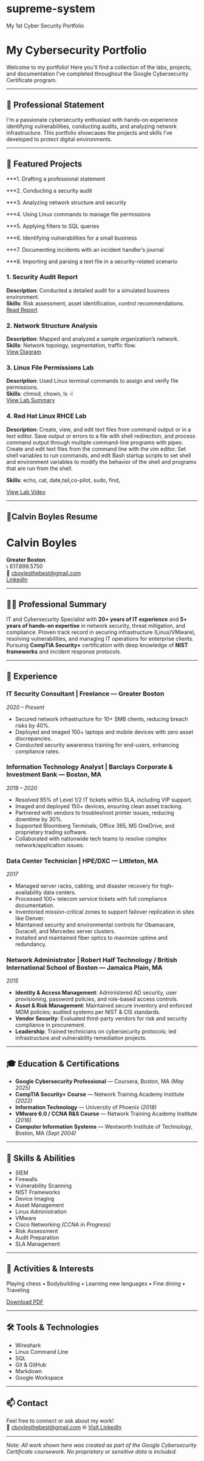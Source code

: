 # supreme-system
My 1st Cyber Security Portfolio
# My Cybersecurity Portfolio

Welcome to my portfolio! Here you'll find a collection of the labs, projects, and documentation I’ve completed throughout the Google Cybersecurity Certificate program.

---

## 🔐 Professional Statement

I'm a passionate cybersecurity enthusiast with hands-on experience identifying vulnerabilities, conducting audits, and analyzing network infrastructure. This portfolio showcases the projects and skills I’ve developed to protect digital environments.

---

## 📁 Featured Projects

***1. Drafting a professional statement

***2. Conducting a security audit

***3. Analyzing network structure and security

***4. Using Linux commands to manage file permissions

***5. Applying filters to SQL queries

***6. Identifying vulnerabilities for a small business

***7. Documenting incidents with an incident handler’s journal 

***8. Importing and parsing a text file in a security-related scenario


### 1. Security Audit Report
**Description**: Conducted a detailed audit for a simulated business environment.  
**Skills**: Risk assessment, asset identification, control recommendations.  
[Read Report](./security-audit-report.md)

### 2. Network Structure Analysis
**Description**: Mapped and analyzed a sample organization’s network.  
**Skills**: Network topology, segmentation, traffic flow.  
[View Diagram](https://github.com/cboylesthebest/supreme-system/blob/main/Bodium%20Network%20Structure%20Analysis.png)

### 3. Linux File Permissions Lab
**Description**: Used Linux terminal commands to assign and verify file permissions.  
**Skills**: chmod, chown, ls -l  
[View Lab Summary](./linux-permissions-lab.md)

### 4. Red Hat Linux RHCE Lab
**Description**: Create, view, and edit text files from command output or in a text editor. Save output or errors to a file with shell redirection, and process command output through multiple command-line programs with pipes. Create and edit text files from the command line with the vim editor. Set shell variables to run commands, and edit Bash startup scripts to set shell and environment variables to modify the behavior of the shell and programs that are run from the shell.

**Skills**: echo, cat, date,tail,co-pilot, sudo, find,

[View Lab Video](https://youtu.be/gzVz13X-QK4?si=mBlsAs_6JaARIns0)

---

## 📄Calvin Boyles Resume

# Calvin Boyles

**Greater Boston**  
📞 617.899.5750  
📧 cboylesthebest@gmail.com  
[LinkedIn](https://linkedin.com/in/calvinboyles)

---

## 🧑‍💻 Professional Summary

IT and Cybersecurity Specialist with **20+ years of IT experience** and **5+ years of hands-on expertise** in network security, threat mitigation, and compliance. Proven track record in securing infrastructure (Linux/VMware), resolving vulnerabilities, and managing IT operations for enterprise clients. Pursuing **CompTIA Security+** certification with deep knowledge of **NIST frameworks** and incident response protocols.

---

## 💼 Experience

### **IT Security Consultant** | Freelance — Greater Boston  
*2020 – Present*  
- Secured network infrastructure for 10+ SMB clients, reducing breach risks by 40%.  
- Deployed and imaged 150+ laptops and mobile devices with zero asset discrepancies.  
- Conducted security awareness training for end-users, enhancing compliance rates.

### **Information Technology Analyst** | Barclays Corporate & Investment Bank — Boston, MA  
*2019 – 2020*  
- Resolved 95% of Level 1/2 IT tickets within SLA, including VIP support.  
- Imaged and deployed 150+ devices, ensuring clean asset tracking.  
- Partnered with vendors to troubleshoot printer issues, reducing downtime by 30%.  
- Supported Bloomberg Terminals, Office 365, MS OneDrive, and proprietary trading software.  
- Collaborated with nationwide tech teams to resolve complex network/application issues.

### **Data Center Technician** | HPE/DXC — Littleton, MA  
*2017*  
- Managed server racks, cabling, and disaster recovery for high-availability data centers.  
- Processed 100+ telecom service tickets with full compliance documentation.  
- Inventoried mission-critical zones to support failover replication in sites like Denver.  
- Maintained security and environmental controls for Obamacare, Duracell, and Mercedes server clusters.  
- Installed and maintained fiber optics to maximize uptime and redundancy.

### **Network Administrator** | Robert Half Technology / British International School of Boston — Jamaica Plain, MA  
*2015*  
- **Identity & Access Management**: Administered AD security, user provisioning, password policies, and role-based access controls.  
- **Asset & Risk Management**: Maintained secure inventory and enforced MDM policies; audited systems per NIST & CIS standards.  
- **Vendor Security**: Evaluated third-party vendors for risk and security compliance in procurement.  
- **Leadership**: Trained technicians on cybersecurity protocols; led infrastructure and vulnerability remediation projects.

---

## 🎓 Education & Certifications

- **Google Cybersecurity Professional** — Coursera, Boston, MA *(May 2025)*  
- **CompTIA Security+ Course** — Network Training Academy Institute *(2022)*  
- **Information Technology** — University of Phoenix *(2018)*  
- **VMware 6.0 / CCNA R&S Course** — Network Training Academy Institute *(2016)*  
- **Computer Information Systems** — Wentworth Institute of Technology, Boston, MA *(Sept 2004)*

---

## 🔧 Skills & Abilities

- SIEM  
- Firewalls  
- Vulnerability Scanning  
- NIST Frameworks  
- Device Imaging  
- Asset Management  
- Linux Administration  
- VMware  
- Cisco Networking *(CCNA in Progress)*  
- Risk Assessment  
- Audit Preparation  
- SLA Management  

---

## 🎯 Activities & Interests

Playing chess • Bodybuilding • Learning new languages • Fine dining • Traveling

[Download PDF](https://github.com/cboylesthebest/supreme-system/blob/main/cv2.pdf)

---

## 🛠️ Tools & Technologies

- Wireshark  
- Linux Command Line  
- SQL  
- Git & GitHub  
- Markdown  
- Google Workspace  

---

## 📫 Contact

Feel free to connect or ask about my work!  
📧 cboylesthebest@gmail.com
🌐 [Visit LinkedIn](https://linkedin.com/in/calvinboyles)


---

*Note: All work shown here was created as part of the Google Cybersecurity Certificate coursework. No proprietary or sensitive data is included.*
